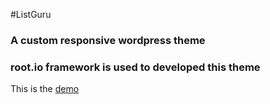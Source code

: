 #ListGuru
### A custom responsive wordpress theme
### root.io framework is used to developed this theme

This is the [demo](http://listguru.streetcoder.net/)